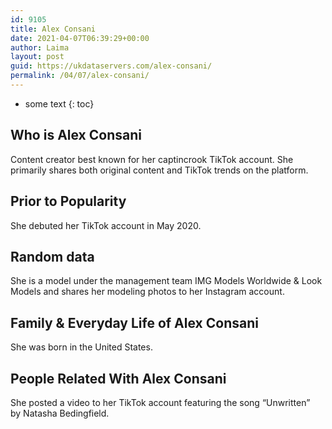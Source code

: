 ```yaml
---
id: 9105
title: Alex Consani
date: 2021-04-07T06:39:29+00:00
author: Laima
layout: post
guid: https://ukdataservers.com/alex-consani/
permalink: /04/07/alex-consani/
---
```


* some text
{: toc}


## Who is Alex Consani
                  
                  
                  
Content creator best known for her captincrook TikTok account. She primarily shares both original content and TikTok trends on the platform. 
                  
              
            
              
            
                
                
                
## Prior to Popularity
                  
                  
                  
She debuted her TikTok account in May 2020. 
                  
              
            
              
            
                
                
                
## Random data
                  
                  
                  
She is a model under the management team IMG Models Worldwide & Look Models and shares her modeling photos to her Instagram account. 
                  
              
            
              
            
                
                
                
## Family & Everyday Life of Alex Consani
                  
                  
                  
She was born in the United States. 
                  
              
            
              
            
                
                
                
## People Related With Alex Consani
                  
                  
                  
She posted a video to her TikTok account featuring the song &#8220;Unwritten&#8221; by Natasha Bedingfield.
                  
              
            
              
            
                
              
            
              
              
            
            
              
            
          
          
          